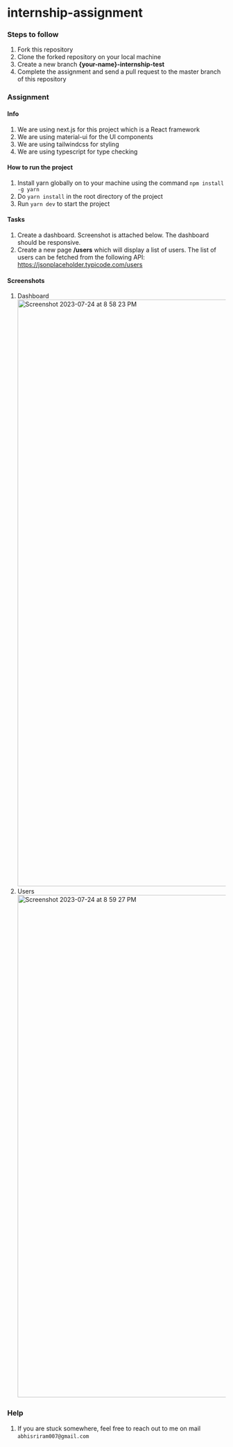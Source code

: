 # internship-assignment

### Steps to follow
1. Fork this repository
2. Clone the forked repository on your local machine
3. Create a new branch **{your-name}-internship-test**
4. Complete the assignment and send a pull request to the master branch of this repository

### Assignment
#### Info
1. We are using next.js for this project which is a React framework
2. We are using material-ui for the UI components
3. We are using tailwindcss for styling
4. We are using typescript for type checking

#### How to run the project
1. Install yarn globally on to your machine using the command `npm install -g yarn`
2. Do `yarn install` in the root directory of the project
3. Run `yarn dev` to start the project

#### Tasks
1. Create a dashboard. Screenshot is attached below. The dashboard should be responsive.
2. Create a new page **/users** which will display a list of users. The list of users can be fetched from the following API: https://jsonplaceholder.typicode.com/users

#### Screenshots
1. Dashboard
   <img width="1350" alt="Screenshot 2023-07-24 at 8 58 23 PM" src="https://github.com/abhi-sriram/internship-assignment/assets/65218890/cc033400-383e-4390-9570-269f0c0bafe4">
2. Users
   <img width="1156" alt="Screenshot 2023-07-24 at 8 59 27 PM" src="https://github.com/abhi-sriram/internship-assignment/assets/65218890/a0d32fba-a696-4f6f-937b-518eed028ee0">



### Help
1. If you are stuck somewhere, feel free to reach out to me on mail `abhisriram007@gmail.com`

